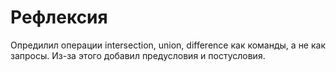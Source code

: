 # Рефлексия
Опредилил операции intersection, union, difference как команды, а не как запросы. Из-за этого добавил предусловия и постусловия.